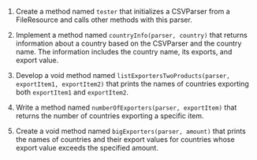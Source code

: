1. Create a method named `tester` that initializes a CSVParser from a FileResource and calls other methods with this parser.
   
2. Implement a method named `countryInfo(parser, country)` that returns information about a country based on the CSVParser and the country name. The information includes the country name, its exports, and export value.

3. Develop a void method named `listExportersTwoProducts(parser, exportItem1, exportItem2)` that prints the names of countries exporting both `exportItem1` and `exportItem2`.

4. Write a method named `numberOfExporters(parser, exportItem)` that returns the number of countries exporting a specific item.

5. Create a void method named `bigExporters(parser, amount)` that prints the names of countries and their export values for countries whose export value exceeds the specified amount.
